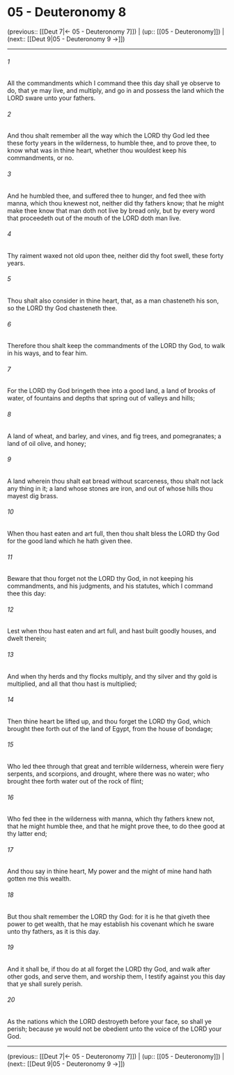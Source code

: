 # 05 - Deuteronomy 8

(previous:: [[Deut 7|← 05 - Deuteronomy 7]]) | (up:: [[05 - Deuteronomy]]) | (next:: [[Deut 9|05 - Deuteronomy 9 →]])

***


###### 1 
All the commandments which I command thee this day shall ye observe to do, that ye may live, and multiply, and go in and possess the land which the LORD sware unto your fathers. 

###### 2 
And thou shalt remember all the way which the LORD thy God led thee these forty years in the wilderness, to humble thee, and to prove thee, to know what was in thine heart, whether thou wouldest keep his commandments, or no. 

###### 3 
And he humbled thee, and suffered thee to hunger, and fed thee with manna, which thou knewest not, neither did thy fathers know; that he might make thee know that man doth not live by bread only, but by every word that proceedeth out of the mouth of the LORD doth man live. 

###### 4 
Thy raiment waxed not old upon thee, neither did thy foot swell, these forty years. 

###### 5 
Thou shalt also consider in thine heart, that, as a man chasteneth his son, so the LORD thy God chasteneth thee. 

###### 6 
Therefore thou shalt keep the commandments of the LORD thy God, to walk in his ways, and to fear him. 

###### 7 
For the LORD thy God bringeth thee into a good land, a land of brooks of water, of fountains and depths that spring out of valleys and hills; 

###### 8 
A land of wheat, and barley, and vines, and fig trees, and pomegranates; a land of oil olive, and honey; 

###### 9 
A land wherein thou shalt eat bread without scarceness, thou shalt not lack any thing in it; a land whose stones are iron, and out of whose hills thou mayest dig brass. 

###### 10 
When thou hast eaten and art full, then thou shalt bless the LORD thy God for the good land which he hath given thee. 

###### 11 
Beware that thou forget not the LORD thy God, in not keeping his commandments, and his judgments, and his statutes, which I command thee this day: 

###### 12 
Lest when thou hast eaten and art full, and hast built goodly houses, and dwelt therein; 

###### 13 
And when thy herds and thy flocks multiply, and thy silver and thy gold is multiplied, and all that thou hast is multiplied; 

###### 14 
Then thine heart be lifted up, and thou forget the LORD thy God, which brought thee forth out of the land of Egypt, from the house of bondage; 

###### 15 
Who led thee through that great and terrible wilderness, wherein were fiery serpents, and scorpions, and drought, where there was no water; who brought thee forth water out of the rock of flint; 

###### 16 
Who fed thee in the wilderness with manna, which thy fathers knew not, that he might humble thee, and that he might prove thee, to do thee good at thy latter end; 

###### 17 
And thou say in thine heart, My power and the might of mine hand hath gotten me this wealth. 

###### 18 
But thou shalt remember the LORD thy God: for it is he that giveth thee power to get wealth, that he may establish his covenant which he sware unto thy fathers, as it is this day. 

###### 19 
And it shall be, if thou do at all forget the LORD thy God, and walk after other gods, and serve them, and worship them, I testify against you this day that ye shall surely perish. 

###### 20 
As the nations which the LORD destroyeth before your face, so shall ye perish; because ye would not be obedient unto the voice of the LORD your God.

***

(previous:: [[Deut 7|← 05 - Deuteronomy 7]]) | (up:: [[05 - Deuteronomy]]) | (next:: [[Deut 9|05 - Deuteronomy 9 →]])
